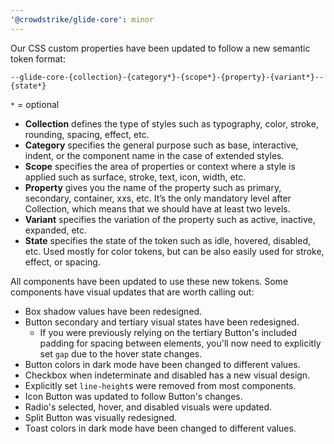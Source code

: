 ```yaml
---
'@crowdstrike/glide-core': minor
---
```


Our CSS custom properties have been updated to follow a new semantic token format:

```
--glide-core-{collection}-{category*}-{scope*}-{property}-{variant*}--{state*}
```

`*` = optional

- **Collection** defines the type of styles such as typography, color, stroke, rounding, spacing, effect, etc.
- **Category** specifies the general purpose such as base, interactive, indent, or the component name in the case of extended styles.
- **Scope** specifies the area of properties or context where a style is applied such as surface, stroke, text, icon, width, etc.
- **Property** gives you the name of the property such as primary, secondary, container, xxs, etc. It’s the only mandatory level after Collection, which means that we should have at least two levels.
- **Variant** specifies the variation of the property such as active, inactive, expanded, etc.
- **State** specifies the state of the token such as idle, hovered, disabled, etc. Used mostly for color tokens, but can be also easily used for stroke, effect, or spacing.

All components have been updated to use these new tokens. Some components have visual updates that are worth calling out:

- Box shadow values have been redesigned.
- Button secondary and tertiary visual states have been redesigned.
  - If you were previously relying on the tertiary Button's included padding for spacing between elements, you'll now need to explicitly set `gap` due to the hover state changes.
- Button colors in dark mode have been changed to different values.
- Checkbox when indeterminate and disabled has a new visual design.
- Explicitly set `line-height`s were removed from most components.
- Icon Button was updated to follow Button's changes.
- Radio's selected, hover, and disabled visuals were updated.
- Split Button was visually redesigned.
- Toast colors in dark mode have been changed to different values.
